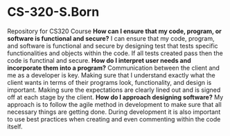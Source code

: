 # CS-320-S.Born
Repository for CS320 Course
**How can I ensure that my code, program, or software is functional and secure?**
I can ensure that my code, program, and software is functional and secure by designing test that tests specific functionalities and objects within the code. If all tests created pass then the code is functinal and secure. 
**How do I interpret user needs and incorporate them into a program?**
Communication between the client and me as a developer is key. Making sure that I understand exactly what the client wants in terms of their programs look, functionality, and design is important. Making sure the expectations are clearly lined out and is signed off at each stage by the client. 
**How do I approach designing software?**
My approach is to follow the agile method in development to make sure that all necessary things are getting done. During development it is also important to use best practices when creating and even commenting within the code itself. 

